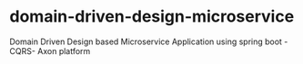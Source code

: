 # domain-driven-design-microservice
Domain Driven Design based Microservice Application using spring boot - CQRS- Axon platform
